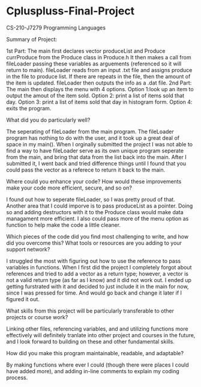 # Cpluspluss-Final-Project
CS-210-J7279 Programming Languages

Summary of Project:

1st Part: 
  The main first declares vector<Produce> produceList and Produce currProduce from the Produce class in Produce.h
  It then makes a call from fileLoader passing these variables as arguements (referenced so it will return to main).
  fileLoader reads from an input .txt file and assigns produce in the file to produce list.
  If there are repeats in the file, then the amount of the item is updated.
  fileLoader then outputs the info as a .dat file.
2nd Part: 
  The main then displays the menu with 4 options.
  Option 1:look up an item to output the amout of the item sold.
  Option 2: print a list of items sold that day.
  Option 3: print a list of items sold that day in histogram form.
  Option 4: exits the program.
 
What did you do particularly well?
  
   The seperating of fileLoader from the main program. The fileLoader program has nothing to do with the user, and it took up a great deal of space in my       main(). When I orginally submitted the project I was not able to find a way to have fileLoader serve as its own unique program seperate from the main, and bring that data from the list back into the main. After I submitted it, I went back and tried difference things until I found that you could pass the vector as a referece to return it back to the main.

Where could you enhance your code? How would these improvements make your code more efficient, secure, and so on?
    
  I found out how to seperate fileLoader, so I was pretty proud of that. Another area that I could imporve is to pass produceList as a pointer. Doing so        and adding destructors with it to the Produce class would make data managament more efficient. I also could pass more of the menu option as function to help make the code a little cleaner.
  
Which pieces of the code did you find most challenging to write, and how did you overcome this? What tools or resources are you adding to your support network?
  
  I struggled the most with figuring out how to use the reference to pass variables in functions. When I first did the project I completely forgot about references and tried to add a vector as a return type; however, a vector is not a valid return type (as far as I know) and it did not work out. I ended up getting furstrated with it and decided to just include it in the main for now, since I was pressed for time. And would go back and change it later if I figured it out.

What skills from this project will be particularly transferable to other projects or course work?
  
  Linking other files, referencing variables, and and utilizing functions more effectively will definitely tranlate into other project and courses in the future, and I look forward to building on these and other fundamental skills.

How did you make this program maintainable, readable, and adaptable?
  
  By making functions where ever I could (though there were places I could have added more), and adding in-line comments to explain my coding process.
  
